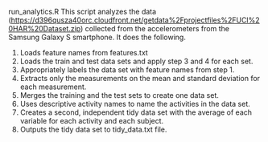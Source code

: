 run_analytics.R
This script analyzes the data (https://d396qusza40orc.cloudfront.net/getdata%2Fprojectfiles%2FUCI%20HAR%20Dataset.zip) collected from the accelerometers from the Samsung Galaxy S smartphone. It does the following. 

1. Loads feature names from features.txt
2. Loads the train and test data sets and apply step 3 and 4 for each set.
3. Appropriately labels the data set with feature names from step 1.
4. Extracts only the measurements on the mean and standard deviation for each measurement.
5. Merges the training and the test sets to create one data set.
6. Uses descriptive activity names to name the activities in the data set.
7. Creates a second, independent tidy data set with the average of each variable for each activity and each subject. 
8. Outputs the tidy data set to tidy_data.txt file.